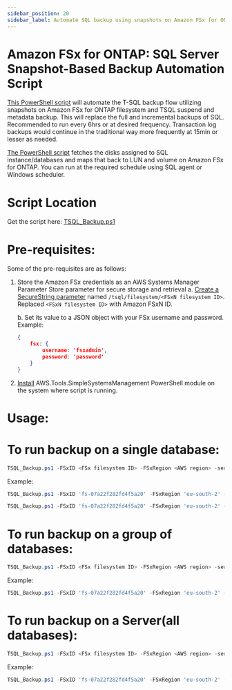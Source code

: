 ```yaml
---
sidebar_position: 20
sidebar_label: Automate SQL backup using snapshots on Amazon FSx for ONTAP
---
```


# Amazon FSx for ONTAP: SQL Server Snapshot-Based Backup Automation Script

[This PowerShell script](https://github.com/aws-samples/technical-notes-for-microsoft-workloads-on-aws/blob/main/docusaurus/docs/SQL%20Server/Guides/Automate_SQL_backup_using_snapshots_on_Amazon_FSx_for_ONTAP/Scripts/TSQL_Backup.ps1) will automate the T-SQL backup flow utilizing snapshots on Amazon FSx for ONTAP filesystem and TSQL suspend and metadata backup. This will replace the
full and incremental backups of SQL. Recommended to run every 6hrs or at desired frequency. Transaction log backups would continue in the traditional way more frequently at 15min or lesser as needed.

[The PowerShell script](https://github.com/aws-samples/technical-notes-for-microsoft-workloads-on-aws/blob/main/docusaurus/docs/SQL%20Server/Guides/Automate_SQL_backup_using_snapshots_on_Amazon_FSx_for_ONTAP/Scripts/TSQL_Backup.ps1) fetches the disks assigned to SQL instance/databases and maps that back to LUN and volume on Amazon FSx for ONTAP. You can run at the required schedule using SQL agent or Windows scheduler.

# Script Location

Get the script here: [TSQL_Backup.ps1](https://github.com/aws-samples/technical-notes-for-microsoft-workloads-on-aws/blob/main/docusaurus/docs/SQL%20Server/Guides/Automate_SQL_backup_using_snapshots_on_Amazon_FSx_for_ONTAP/Scripts/TSQL_Backup.ps1)

# Pre-requisites: 

Some of the pre-requisites are as follows:
1. Store the Amazon FSx credentials as an AWS Systems Manager Parameter Store parameter for secure storage and retrieval
	a. [Create a SecureString parameter](https://docs.aws.amazon.com/systems-manager/latest/userguide/sysman-paramstore-su-create.html) named `/tsql/filesystem/<FSxN filesystem ID>`. Replaced `<FSxN filesystem ID>` with Amazon FSxN ID.

	b. Set its value to a JSON object with your FSx username and password. Example:
    ```json
    {
        fsx: {
            username: 'fsxadmin',
            password: 'password'
        }
    }
    ```
2. [Install](https://docs.aws.amazon.com/powershell/v4/userguide/pstools-getting-set-up-windows.html#ps-installing-awstools) AWS.Tools.SimpleSystemsManagement PowerShell module on the system where script is running.

# Usage:

# To run backup on a single database:
```powershell
TSQL_Backup.ps1 -FSxID <FSx filesystem ID> -FSxRegion <AWS region> -serverInstanceName <SQL Server instance name> -databaseName <database name>
```

Example:
```powershell
TSQL_Backup.ps1 -FSxID 'fs-07a22f282fd4f5a20' -FSxRegion 'eu-south-2' -serverInstanceName 'MSSQLSERVER' -databaseName 'Finance'
```
```powershell
TSQL_Backup.ps1 -FSxID 'fs-07a22f282fd4f5a20' -FSxRegion 'eu-south-2' -serverInstanceName 'ENGINEERING' -databaseName 'Payments'
```
# To run backup on a group of databases:
```powershell
TSQL_Backup.ps1 -FSxID <FSx filesystem ID> -FSxRegion <AWS region> -serverInstanceName <SQL Server instance name> -databaseName <comma-separated database names>
```
Example:
```powershell
TSQL_Backup.ps1 -FSxID 'fs-07a22f282fd4f5a20' -FSxRegion 'eu-south-2' -serverInstanceName 'ENGINEERING' -databaseName 'Finance,Resources,Accounts'
```
# To run backup on a Server(all databases):
```powershell
TSQL_Backup.ps1 -FSxID <FSx filesystem ID> -FSxRegion <AWS region> -serverInstanceName <SQL Server instance name>
```
Example:
```powershell
TSQL_Backup.ps1 -FSxID 'fs-07a22f282fd4f5a20' -FSxRegion 'eu-south-2' -serverInstanceName 'ENGINEERING'
```